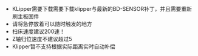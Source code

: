 * KLipper需要下载需要下载klipper与最新的BD-SENSOR补丁，并且需要重新刷主板固件
* 请将急停放着可以随时触发的地方
* 扫床速度建议200速！
* Z轴归位速度不建议超过5
* Klipper暂不支持根据实际距离实时自动补偿

